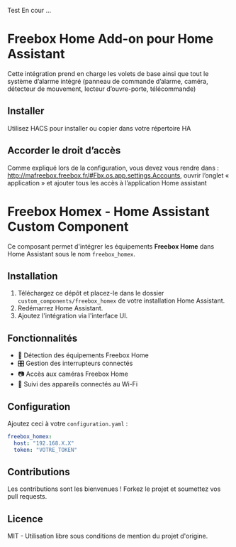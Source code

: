 Test En cour ...
# Freebox Home Add-on pour Home Assistant

Cette intégration prend en charge les volets de base ainsi que tout le système d’alarme intégré (panneau de commande d’alarme, caméra, détecteur de mouvement, lecteur d’ouvre-porte, télécommande)

## Installer
Utilisez HACS pour installer ou copier dans votre répertoire HA

## Accorder le droit d’accès
Comme expliqué lors de la configuration, vous devez vous rendre dans : http://mafreebox.freebox.fr/#Fbx.os.app.settings.Accounts, ouvrir l’onglet « application » et ajouter tous les accès à l’application Home assistant
# Freebox Homex - Home Assistant Custom Component

Ce composant permet d'intégrer les équipements **Freebox Home** dans Home Assistant sous le nom `freebox_homex`.

## Installation

1. Téléchargez ce dépôt et placez-le dans le dossier `custom_components/freebox_homex` de votre installation Home Assistant.
2. Redémarrez Home Assistant.
3. Ajoutez l'intégration via l'interface UI.

## Fonctionnalités

- 📡 Détection des équipements Freebox Home
- 🎛 Gestion des interrupteurs connectés
- 📷 Accès aux caméras Freebox Home
- 📍 Suivi des appareils connectés au Wi-Fi

## Configuration

Ajoutez ceci à votre `configuration.yaml` :

```yaml
freebox_homex:
  host: "192.168.X.X"
  token: "VOTRE_TOKEN"
```

## Contributions

Les contributions sont les bienvenues ! Forkez le projet et soumettez vos pull requests.

## Licence

MIT - Utilisation libre sous conditions de mention du projet d'origine.

